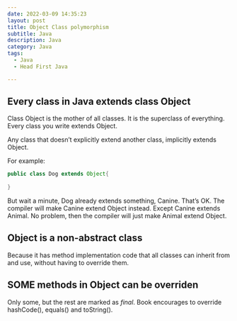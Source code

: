 ```yaml
---
date: 2022-03-09 14:35:23
layout: post
title: Object Class polymorphism
subtitle: Java 
description: Java
category: Java
tags:
  - Java
  - Head First Java

---
```


## Every class in Java extends class Object

Class Object is the mother of all classes. It is the superclass of everything.
Every class you write extends Object.

Any class that doesn’t explicitly extend another class, implicitly extends
Object.

For example:
```java
public class Dog extends Object{
    
}
```

But wait a minute, Dog already extends something, Canine. That’s OK. The
compiler will make Canine extend Object instead. Except Canine extends
Animal. No problem, then the compiler will just make Animal extend Object.

## Object is a non-abstract class
Because it has method implementation code that all classes can inherit from and use, without
having to override them.

## SOME methods in Object can be overriden
Only some, but the rest are marked as *final*. Book encourages to override
hashCode(), equals() and toString().
